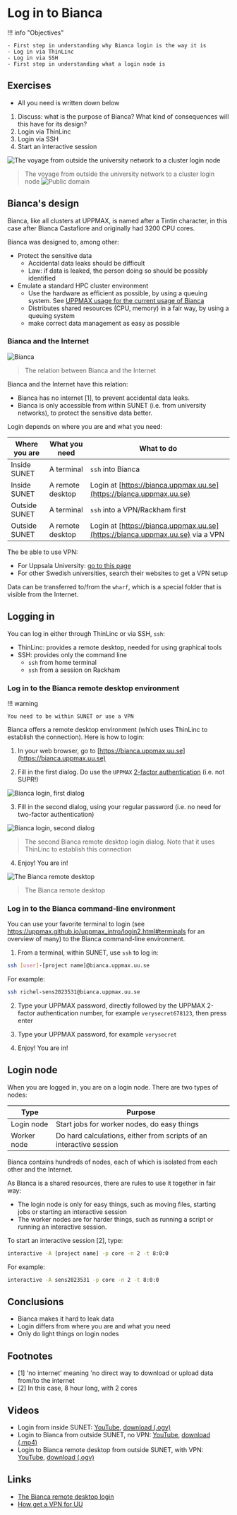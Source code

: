 # Log in to Bianca

!!! info "Objectives" 

    - First step in understanding why Bianca login is the way it is
    - Log in via ThinLinc
    - Log in via SSH
    - First step in understanding what a login node is 

## Exercises

 * All you need is written down below

 1. Discuss: what is the purpose of Bianca? What kind of consequences will this have for its design?
 2. Login via ThinLinc
 3. Login via SSH
 4. Start an interactive session

![The voyage from outside the university network to a cluster login node](./img/971_the_voyage_from_outside_the_university_network_to_a_cluster_login_node.png)

> The voyage from outside the university network to a cluster login node ![Public domain](./img/public_domain_88x31.png)

## Bianca's design

Bianca, like all clusters at UPPMAX, is named after a Tintin character,
in this case after Bianca Castafiore
and originally had 3200 CPU cores.

Bianca was designed to, among other:

 * Protect the sensitive data
   * Accidental data leaks should be difficult
   * Law: if data is leaked, the person doing so should be possibly identified
 * Emulate a standard HPC cluster environment
   * Use the hardware as efficient as possible, 
     by using a queuing system.
     See [UPPMAX usage for the current usage of Bianca](https://status.uppmax.uu.se/usage/)
   * Distributes shared resources (CPU, memory) in a fair way,
     by using a queuing system
   * make correct data management as easy as possible

    
### Bianca and the Internet

![Bianca](./img/biancaorganisation-01.png)

> The relation between Bianca and the Internet

Bianca and the Internet have this relation:

 * Bianca has no internet [1], to prevent accidental data leaks. 
 * Bianca is only accessible from within SUNET (i.e. from university networks),
   to protect the sensitive data better.

Login depends on where you are and what you need:

Where you are|What you need   |What to do
-------------|----------------|------------------------------
Inside SUNET |A terminal      |`ssh` into Bianca
Inside SUNET |A remote desktop|Login at [https://bianca.uppmax.uu.se](https://bianca.uppmax.uu.se)
Outside SUNET|A terminal      |`ssh` into a VPN/Rackham first
Outside SUNET|A remote desktop|Login at [https://bianca.uppmax.uu.se](https://bianca.uppmax.uu.se) via a VPN

The be able to use VPN:

 * For Uppsala University: [go to this page](https://mp.uu.se/en/web/info/stod/it-telefoni/anvandarguider/network/vpn-service)
 * For other Swedish universities, search their websites to get a VPN setup

Data can be transferred to/from the `wharf`, 
which is a special folder that is visible from the Internet.

## Logging in

You can log in either through ThinLinc or via SSH, `ssh`:

 * ThinLinc: provides a remote desktop, needed for using graphical tools
 * SSH: provides only the command line
    - ``ssh`` from home terminal
    - ``ssh`` from a session on Rackham 

### Log in to the Bianca remote desktop environment

!!! warning

    You need to be within SUNET or use a VPN

Bianca offers a remote desktop environment (which uses ThinLinc to establish
the connection). Here is how to login:

 1. In your web browser, go to [https://bianca.uppmax.uu.se](https://bianca.uppmax.uu.se)

 2. Fill in the first dialog. Do use the `UPPMAX` [2-factor authentication](https://www.uppmax.uu.se/support/user-guides/setting-up-two-factor-authentication/) (i.e. not SUPR!)

![Bianca login, first dialog](./img/bianca_gui_login_1st.png)

 3. Fill in the second dialog, using your regular password (i.e. no need for two-factor authentication)

![Bianca login, second dialog](./img/bianca_gui_login_2nd.png)

> The second Bianca remote desktop login dialog. 
> Note that it uses ThinLinc to establish this connection

 4. Enjoy! You are in!

![The Bianca remote desktop](./img/bianca_remote_desktop.png)

> The Bianca remote desktop

### Log in to the Bianca command-line environment

You can use your favorite terminal to login (see <https://uppmax.github.io/uppmax_intro/login2.html#terminals> for an overview of many)
to the Bianca command-line environment.

  1. From a terminal, within SUNET, use `ssh` to log in:

```bash
ssh [user]-[project name]@bianca.uppmax.uu.se
```

For example:

```bash
ssh richel-sens2023531@bianca.uppmax.uu.se
```

 2. Type your UPPMAX password, 
    directly followed by the UPPMAX 2-factor authentication number,
    for example `verysecret678123`, then press enter

 3. Type your UPPMAX password,
    for example `verysecret`

 4. Enjoy! You are in!

## Login node

When you are logged in, you are on a login node.
There are two types of nodes:

Type        |Purpose
------------|--------------------------
Login node  |Start jobs for worker nodes, do easy things
Worker node |Do hard calculations, either from scripts of an interactive session

Bianca contains hundreds of nodes, each of which is isolated from each other and the Internet.

As Bianca is a shared resources, there are rules to use it together in fair way:

 * The login node is only for easy things, such as moving files,
   starting jobs or starting an interactive session
 * The worker nodes are for harder things, such as
   running a script or running an interactive session.

To start an interactive session [2], type:


```bash
interactive -A [project name] -p core -n 2 -t 8:0:0
```

For example:

```bash
interactive -A sens2023531 -p core -n 2 -t 8:0:0
```

## Conclusions

 * Bianca makes it hard to leak data
 * Login differs from where you are and what you need
 * Only do light things on login nodes

## Footnotes

 * [1] 'no internet' meaning 'no direct way to download or upload data from/to
   the internet
 * [2] In this case, 8 hour long, with 2 cores

## Videos

 * Login from inside SUNET: [YouTube](https://youtu.be/upBozh2BI5c), [download (.ogv)](https://richelbilderbeek.nl/login_bianca_inside_sunet.ogv)
 * Login to Bianca from outside SUNET, no VPN: [YouTube](https://youtu.be/W-PMTyNcbYI), [download (.mp4)](https://richelbilderbeek.nl/login_bianca_outside_sunet.mp4)
 * Login to Bianca remote desktop from outside SUNET, with VPN: [YouTube](https://youtu.be/AIJKbJeu0MI), [download (.ogv)](https://richelbilderbeek.nl/login_bianca_outside_sunet_vpn.ogv)

## Links

 * [The Bianca remote desktop login](https://bianca.uppmax.uu.se)
 * [How get a VPN for UU](https://mp.uu.se/en/web/info/stod/it-telefoni/anvandarguider/network/vpn-service)
